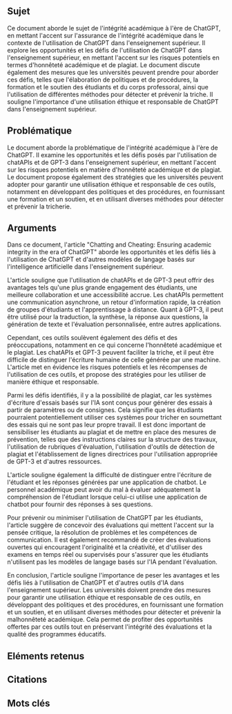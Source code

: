 ## Sujet
Ce document aborde le sujet de l'intégrité académique à l'ère de ChatGPT, en mettant l'accent sur l'assurance de l'intégrité académique dans le contexte de l'utilisation de ChatGPT dans l'enseignement supérieur. Il explore les opportunités et les défis de l'utilisation de ChatGPT dans l'enseignement supérieur, en mettant l'accent sur les risques potentiels en termes d'honnêteté académique et de plagiat. Le document discute également des mesures que les universités peuvent prendre pour aborder ces défis, telles que l'élaboration de politiques et de procédures, la formation et le soutien des étudiants et du corps professoral, ainsi que l'utilisation de différentes méthodes pour détecter et prévenir la triche. Il souligne l'importance d'une utilisation éthique et responsable de ChatGPT dans l'enseignement supérieur.
## Problématique
Le document aborde la problématique de l'intégrité académique à l'ère de ChatGPT. Il examine les opportunités et les défis posés par l'utilisation de chatAPIs et de GPT-3 dans l'enseignement supérieur, en mettant l'accent sur les risques potentiels en matière d'honnêteté académique et de plagiat. Le document propose également des stratégies que les universités peuvent adopter pour garantir une utilisation éthique et responsable de ces outils, notamment en développant des politiques et des procédures, en fournissant une formation et un soutien, et en utilisant diverses méthodes pour détecter et prévenir la tricherie.
## Arguments
Dans ce document, l'article "Chatting and Cheating: Ensuring academic integrity in the era of ChatGPT" aborde les opportunités et les défis liés à l'utilisation de ChatGPT et d'autres modèles de langage basés sur l'intelligence artificielle dans l'enseignement supérieur.

L'article souligne que l'utilisation de chatAPIs et de GPT-3 peut offrir des avantages tels qu'une plus grande engagement des étudiants, une meilleure collaboration et une accessibilité accrue. Les chatAPIs permettent une communication asynchrone, un retour d'information rapide, la création de groupes d'étudiants et l'apprentissage à distance. Quant à GPT-3, il peut être utilisé pour la traduction, la synthèse, la réponse aux questions, la génération de texte et l'évaluation personnalisée, entre autres applications.

Cependant, ces outils soulèvent également des défis et des préoccupations, notamment en ce qui concerne l'honnêteté académique et le plagiat. Les chatAPIs et GPT-3 peuvent faciliter la triche, et il peut être difficile de distinguer l'écriture humaine de celle générée par une machine. L'article met en évidence les risques potentiels et les récompenses de l'utilisation de ces outils, et propose des stratégies pour les utiliser de manière éthique et responsable.

Parmi les défis identifiés, il y a la possibilité de plagiat, car les systèmes d'écriture d'essais basés sur l'IA sont conçus pour générer des essais à partir de paramètres ou de consignes. Cela signifie que les étudiants pourraient potentiellement utiliser ces systèmes pour tricher en soumettant des essais qui ne sont pas leur propre travail. Il est donc important de sensibiliser les étudiants au plagiat et de mettre en place des mesures de prévention, telles que des instructions claires sur la structure des travaux, l'utilisation de rubriques d'évaluation, l'utilisation d'outils de détection de plagiat et l'établissement de lignes directrices pour l'utilisation appropriée de GPT-3 et d'autres ressources.

L'article souligne également la difficulté de distinguer entre l'écriture de l'étudiant et les réponses générées par une application de chatbot. Le personnel académique peut avoir du mal à évaluer adéquatement la compréhension de l'étudiant lorsque celui-ci utilise une application de chatbot pour fournir des réponses à ses questions.

Pour prévenir ou minimiser l'utilisation de ChatGPT par les étudiants, l'article suggère de concevoir des évaluations qui mettent l'accent sur la pensée critique, la résolution de problèmes et les compétences de communication. Il est également recommandé de créer des évaluations ouvertes qui encouragent l'originalité et la créativité, et d'utiliser des examens en temps réel ou supervisés pour s'assurer que les étudiants n'utilisent pas les modèles de langage basés sur l'IA pendant l'évaluation.

En conclusion, l'article souligne l'importance de peser les avantages et les défis liés à l'utilisation de ChatGPT et d'autres outils d'IA dans l'enseignement supérieur. Les universités doivent prendre des mesures pour garantir une utilisation éthique et responsable de ces outils, en développant des politiques et des procédures, en fournissant une formation et un soutien, et en utilisant diverses méthodes pour détecter et prévenir la malhonnêteté académique. Cela permet de profiter des opportunités offertes par ces outils tout en préservant l'intégrité des évaluations et la qualité des programmes éducatifs.
## Eléments retenus 

## Citations

## Mots clés